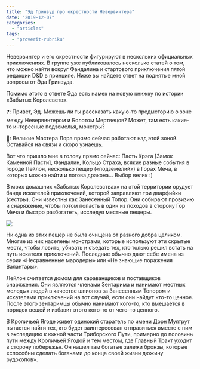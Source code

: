 ```yaml
---
title: "Эд Гринвуд про окрестности Невервинтера"
date: "2019-12-07"
categories: 
  - "articles"
tags: 
  - "proverit-rubriku"
---
```


Невервинтер и его окрестности фигурируют в нескольких официальных приключениях. В группе уже публиковалось несколько статей о том, что можно найти вокруг Фандалина и стартового приключения пятой редакции D&D в принципе. Ниже вы найдете ответ на поднятые мной вопросы от Эда Гринвуда.

Помимо этого в ответе Эда есть намек на новую книжку по истории «Забытых Королевств».

❓: Привет, Эд. Можешь ли ты рассказать какую-то предысторию о зоне между Невервинтером и Болотом Мертвецов? Может, там есть какие-то интересные подземелья, монстры?

🧙: Великие Мастера Лора прямо сейчас работают над этой зоной. Оставайся на связи и скоро узнаешь.

Вот что пришло мне в голову прямо сейчас: Пасть Крэга \[Замок Каменной Пасти\], Фандалин, Кольцо Страха, всякие разные события в городе Лейлон, несколько пещер («подземелий») в Горах Меча, в которых можно найти и логова дракона... Выбор велик :)

В моих домашних «Забытых Королевствах» на этой территории орудует банда искателей приключений, которой заправляют три дварфийки (сестры). Они известны как Занесенный Топор. Они собирают провизию и снаряжение, чтобы потом попасть в один из походов в сторону Гор Меча и быстро разбогатеть, исследуя местные пещеры.

![](https://cyborgsandmages.com/wp-content/uploads/2019/12/Port_Llast.png)

Ни одна из этих пещер не была очищена от разного добра целиком. Многие из них населены монстрами, которые используют эти скрытые места, чтобы ловить, убивать и съедать тех, кто только решил встать на путь искателя приключений. Последние обычно дают себе имена из серии «Несравненные мародеры» или «Не знающие поражения Валантары».

Лейлон считается домом для караванщиков и поставщиков снаряжения. Они являются членами Зентарима и нанимают местных молодых людей в качестве шпионов за Занесенным Топором и искателями приключений на тот случай, если они найдут что-то ценное. После этого зентаримцы обычно нанимают кого-то, кто вмешается в порядок вещей и избавит этого кого-то от чего-то ценного.

В Кроличьей Ягоде живет одинокий старатель по имени Дорн Мултрут пытается найти тех, кто будет заинтересован отправиться вместе с ним в экспедицию к южной части Триборского Пути, примерно до половины пути между Кроличьей Ягодой и тем местом, где Главный Тракт уходит в сторону побережья. Он нашел там богатые залежи бронзы, которые «способны сделать богачами до конца своей жизни дюжину рудокопов».
